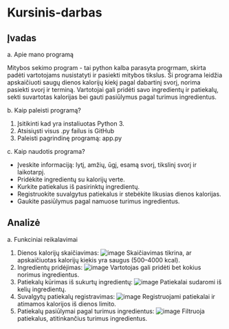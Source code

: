 # Kursinis-darbas

## Įvadas

a. Apie mano programą

Mitybos sekimo program - tai python kalba parasyta progrmam, skirta padėti vartotojams nusistatyti ir pasiekti mitybos tikslus. Ši programa leidžia apskaičiuoti saugų dienos kalorijų kiekį pagal dabartinį svorį, norima pasiekti svorį ir terminą. Vartotojai gali pridėti savo ingredientų ir patiekalų, sekti suvartotas kalorijas bei gauti pasiūlymus pagal turimus ingredientus.

b. Kaip paleisti programą?

1. Įsitikinti kad yra instaliuotas Python 3.
2. Atsisiųsti visus .py failus is GitHub
3. Paleisti pagrindinę programą: app.py

c. Kaip naudotis programa?

- Įveskite informaciją: lytį, amžių, ūgį, esamą svorį, tikslinį svorį ir laikotarpį.
- Pridėkite ingredientų su kalorijų verte.
- Kurkite patiekalus iš pasirinktų ingredientų.
- Registruokite suvalgytus patiekalus ir stebėkite likusias dienos kalorijas.
- Gaukite pasiūlymus pagal namuose turimus ingredientus.

## Analizė

a. Funkciniai reikalavimai

1. Dienos kalorijų skaičiavimas:
   ![image](https://github.com/user-attachments/assets/1b4c11e8-8d2e-4ca3-be56-04c599a98d39)
   Skaičiavimas tikrina, ar apskaičiuotas kalorijų kiekis yra saugus (500–4000 kcal).
2. Ingredientų pridėjimas:
   ![image](https://github.com/user-attachments/assets/18cd2e10-fc02-4244-9e56-ca01ed4020b0)
   Vartotojas gali pridėti bet kokius norimus ingredientus.
3. Patiekalų kūrimas iš sukurtų ingredientų:
   ![image](https://github.com/user-attachments/assets/f717a350-104f-4192-9713-0ceb7b83156c)
   Patiekalai sudaromi iš kelių ingredientų.
4. Suvalgytų patiekalų registravimas:
   ![image](https://github.com/user-attachments/assets/f23f928f-83cc-4798-a847-33b4b4632836)
   Registruojami patiekalai ir atimamos kalorijos iš dienos limito.
5. Patiekalų pasiūlymai pagal turimus ingredientus:
   ![image](https://github.com/user-attachments/assets/c446e3e6-9803-42f6-9d06-1428a777e308)
   Filtruoja patiekalus, atitinkančius turimus ingredientus.
